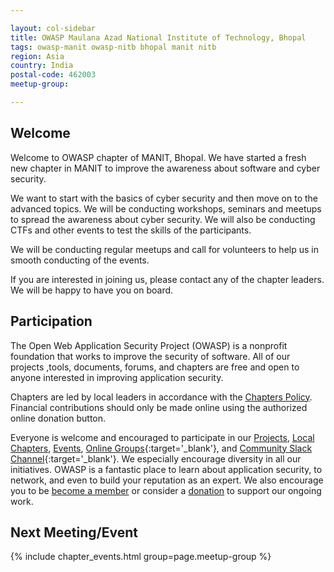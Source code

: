 ```yaml
---

layout: col-sidebar
title: OWASP Maulana Azad National Institute of Technology, Bhopal 
tags: owasp-manit owasp-nitb bhopal manit nitb
region: Asia
country: India
postal-code: 462003
meetup-group:

---
```



## Welcome

Welcome to OWASP chapter of MANIT, Bhopal. We have started a fresh new chapter in MANIT to improve the awareness about software and cyber security. 

We want to start with the basics of cyber security and then move on to the advanced topics. We will be conducting workshops, seminars and meetups to spread the awareness about cyber security. We will also be conducting CTFs and other events to test the skills of the participants. 

We will be conducting regular meetups and call for volunteers to help us in smooth conducting of the events.

If you are interested in joining us, please contact any of the chapter leaders. We will be happy to have you on board.

## Participation
The Open Web Application Security Project (OWASP) is a nonprofit foundation that works to improve the security of software. All of our projects ,tools, documents, forums, and chapters are free and open to anyone interested in improving application security. 

Chapters are led by local leaders in accordance with the [Chapters Policy](/www-policy/operational/chapters). Financial contributions should only be made online using the authorized online donation button. 

Everyone is welcome and encouraged to participate in our [Projects](/projects/), [Local Chapters](/chapters/), [Events](/events/), [Online Groups](https://groups.google.com/a/owasp.com/){:target='_blank'}, and [Community Slack Channel](https://owasp.slack.com/){:target='_blank'}. We especially encourage diversity in all our initiatives. OWASP is a fantastic place to learn about application security, to network, and even to build your reputation as an expert. We also encourage you to be [become a member](/membership/) or consider a [donation](/donate/) to support our ongoing work.

Next Meeting/Event <!-- You should keep this section as it will populate your meetup events -->
---------------------
{% include chapter_events.html group=page.meetup-group %}

